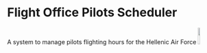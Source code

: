 #  Flight Office Pilots Scheduler
 A system to manage pilots flighting hours for the Hellenic Air Force
<img src="https://user-images.githubusercontent.com/20220057/156535164-c99ee17d-7b28-454f-b39a-9614c1f528a6.png" width="10%" height="10%">
